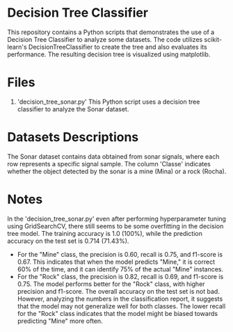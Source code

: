 # Decision Tree Classifier
This repository contains a Python scripts that demonstrates the use of a Decision Tree Classifier to analyze some datasets. The code utilizes scikit-learn's DecisionTreeClassifier to create the tree and also evaluates its performance. The resulting decision tree is visualized using matplotlib.

# Files
1. 'decision_tree_sonar.py'
This Python script uses a decision tree classifier to analyze the Sonar dataset. 

# Datasets Descriptions
The Sonar dataset contains data obtained from sonar signals, where each row represents a specific signal sample. The column 'Classe' indicates whether the object detected by the sonar is a mine (Mina) or a rock (Rocha).

# Notes
In the 'decision_tree_sonar.py' even after performing hyperparameter tuning using GridSearchCV, there still seems to be some overfitting in the decision tree model. 
The training accuracy is 1.0 (100%), while the prediction accuracy on the test set is 0.714 (71.43%).
- For the "Mine" class, the precision is 0.60, recall is 0.75, and f1-score is 0.67. This indicates that when the model predicts "Mine," it is correct 60% of the time, and it can identify 75% of the actual "Mine" instances.
- For the "Rock" class, the precision is 0.82, recall is 0.69, and f1-score is 0.75. The model performs better for the "Rock" class, with higher precision and f1-score.
The overall accuracy on the test set is not bad. However, analyzing the numbers in the classification report, it suggests that the model may not generalize well for both classes. The lower recall for the "Rock" class indicates that the model might be biased towards predicting "Mine" more often.
